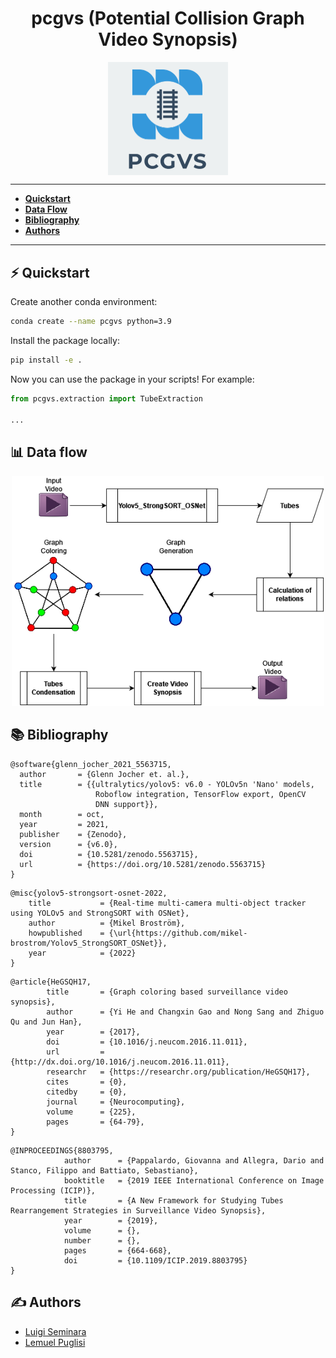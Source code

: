 <h1 align="center">pcgvs (Potential Collision Graph Video Synopsis)</h1>



<center><img align="center" src="media/marchio.png" style="zoom: 50%;" ></center>





------

- **[Quickstart](#⚡-Quickstart)**
- **[Data Flow](#📊-Data-Flow)**
- **[Bibliography](#📚-Bibliography)**
- **[Authors](#✍️-Authors)**

------





## ⚡ Quickstart

Create another conda environment: 

```bash
conda create --name pcgvs python=3.9
```

Install the package locally:

```bash
pip install -e .
```

Now you can use the package in your scripts! For example:

```python
from pcgvs.extraction import TubeExtraction

...
```





## 📊 Data flow 

<p align="center">
  <img src="./media/Data-flow.png" alt="data-flow" width=500/>
</p>





## 📚 Bibliography

```
@software{glenn_jocher_2021_5563715,
  author       = {Glenn Jocher et. al.},
  title        = {{ultralytics/yolov5: v6.0 - YOLOv5n 'Nano' models, 
                   Roboflow integration, TensorFlow export, OpenCV
                   DNN support}},
  month        = oct,
  year         = 2021,
  publisher    = {Zenodo},
  version      = {v6.0},
  doi          = {10.5281/zenodo.5563715},
  url          = {https://doi.org/10.5281/zenodo.5563715}
}
```

```
@misc{yolov5-strongsort-osnet-2022,
    title			= {Real-time multi-camera multi-object tracker using YOLOv5 and StrongSORT with OSNet},
    author			= {Mikel Broström},
    howpublished	= {\url{https://github.com/mikel-brostrom/Yolov5_StrongSORT_OSNet}},
    year			= {2022}
}
```

```
@article{HeGSQH17,  
		title 		= {Graph coloring based surveillance video synopsis},  
		author 		= {Yi He and Changxin Gao and Nong Sang and Zhiguo Qu and Jun Han},  
		year 		= {2017},  
		doi 		= {10.1016/j.neucom.2016.11.011},  
		url 		= {http://dx.doi.org/10.1016/j.neucom.2016.11.011},  
		researchr 	= {https://researchr.org/publication/HeGSQH17},  
		cites 		= {0},  
		citedby 	= {0},  
		journal 	= {Neurocomputing},  
		volume 		= {225},  
		pages 		= {64-79}, 
}
```

```
@INPROCEEDINGS{8803795,  
			author		= {Pappalardo, Giovanna and Allegra, Dario and Stanco, Filippo and Battiato, Sebastiano},  
			booktitle	= {2019 IEEE International Conference on Image Processing (ICIP)},  
			title		= {A New Framework for Studying Tubes Rearrangement Strategies in Surveillance Video Synopsis},   
			year		= {2019},  
			volume		= {},  
			number		= {},  
			pages		= {664-668},  
			doi			= {10.1109/ICIP.2019.8803795}
}
```





## ✍️ Authors 

* [Luigi Seminara](https://github.com/Gigi-G)
* [Lemuel Puglisi](https://github.com/LemuelPuglisi) 

